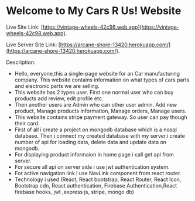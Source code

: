 # Welcome to My Cars R Us! Website

Live Site Link: [https://vintage-wheels-42c98.web.app](https://vintage-wheels-42c98.web.app).

Live Server Site Link: [https://arcane-shore-13420.herokuapp.com/](https://arcane-shore-13420.herokuapp.com/).



Description:

- Hello, everyone,this a single-page website for an Car manufacturing company. This website contains 
information on what types of cars parts and electronic parts we are selling. 
- This website has 2 types user. First one normal user who can buy products add review, edit profile etc.
- Then another users are Admin who can other user admin. Add new product, Manage products information, Manage orders, Manage users.
- This website contains stripe payment gateway. So user can pay though their card.
- First of all i create a  project on mongodb database which is a nosql database. Then i connect my created database with my server.i create number of api for loading data, delete data and update data on mongodb.
- For displaying product informaion in home page i call get api from server.
- For secure all api on server side i use jwt authentication system.
- For active navigation link i use NavLink component from react router.
- Technology i used (React, React bootstrap, React Router, React Icon, Bootstrap cdn, React authentication, Firebase Authentication,React firebase hooks, jwt ,express js, stripe, mongo db)